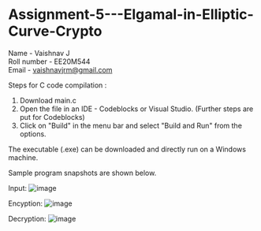 # Assignment-5---Elgamal-in-Elliptic-Curve-Crypto

Name - Vaishnav J  
Roll number - EE20M544  
Email - vaishnavjrm@gmail.com  

Steps for C code compilation :
1. Download main.c
2. Open the file in an IDE - Codeblocks or Visual Studio. (Further steps are put for Codeblocks)
3. Click on "Build" in the menu bar and select "Build and Run" from the options.

The executable (.exe) can be downloaded and directly run on a Windows machine.

Sample program snapshots are shown below.

Input:
![image](https://user-images.githubusercontent.com/17180872/143911935-6401ba81-3b61-491e-81a5-61adb6940fec.png)

Encyption:
![image](https://user-images.githubusercontent.com/17180872/143911592-c2290d1d-8b3c-4de2-9676-84d769fa70fc.png)

Decryption:
![image](https://user-images.githubusercontent.com/17180872/143911784-6178dee6-a430-4427-b447-34d4da8b8de3.png)
